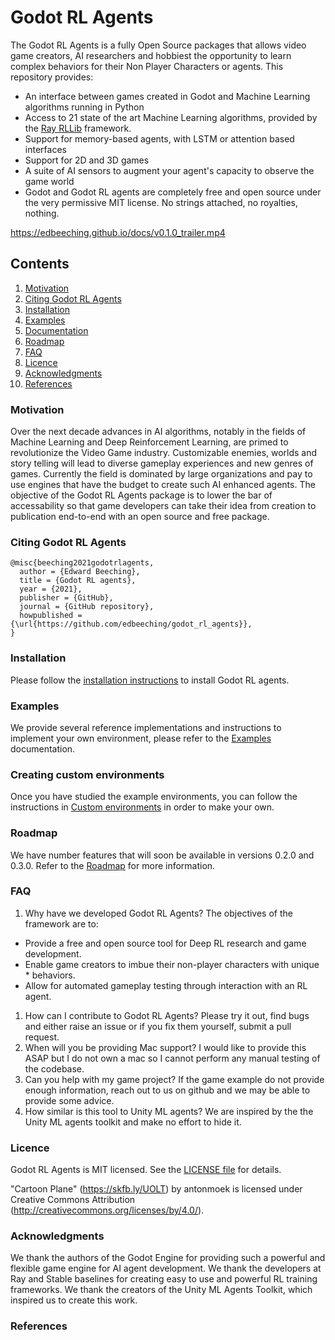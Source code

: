 
# Godot RL Agents
The Godot RL Agents is a fully Open Source packages that allows video game creators, AI researchers and hobbiest the opportunity to learn complex behaviors for their Non Player Characters or agents. 
This repository provides:
* An interface between games created in Godot and Machine Learning algorithms running in Python
* Access to 21 state of the art Machine Learning algorithms, provided by the [Ray RLLib](https://docs.ray.io/en/latest/rllib-algorithms.html) framework.
* Support for memory-based agents, with LSTM or attention based interfaces
* Support for 2D and 3D games
* A suite of AI sensors to augment your agent's capacity to observe the game world
* Godot and Godot RL agents are completely free and open source under the very permissive MIT license. No strings attached, no royalties, nothing. 

https://edbeeching.github.io/docs/v0.1.0_trailer.mp4

## Contents
<!-- no toc -->
1. [Motivation](#motivation)
2. [Citing Godot RL Agents](#citing-godot-rl-agents)
3. [Installation](#installation)
4. [Examples](#examples)
5. [Documentation](#documentation)
6. [Roadmap](#roadmap)
7. [FAQ](#faq)
8. [Licence](#licence)
9. [Acknowledgments](#acknowledgments)
10. [References](#references)
  

### Motivation
Over the next decade advances in AI algorithms, notably in the fields of Machine Learning and Deep Reinforcement Learning, are primed to revolutionize the Video Game industry. Customizable enemies, worlds and story telling will lead to diverse gameplay experiences and new genres of games. Currently the field is dominated by large organizations and pay to use engines that have the budget to create such AI enhanced agents. The objective of the Godot RL Agents package is to lower the bar of accessability so that game developers can take their idea from creation to publication end-to-end with an open source and free package.
### Citing Godot RL Agents
```
@misc{beeching2021godotrlagents,
  author = {Edward Beeching},
  title = {Godot RL agents},
  year = {2021},
  publisher = {GitHub},
  journal = {GitHub repository},
  howpublished = {\url{https://github.com/edbeeching/godot_rl_agents}},
}

```
### Installation
Please follow the [installation instructions](docs/INSTALLATION.md) to install Godot RL agents.
### Examples
We provide several reference implementations and instructions to implement your own environment, please refer to the [Examples](docs/EXAMPLE_ENVIRONMENTS.md) documentation.
### Creating custom environments
Once you have studied the example environments, you can follow the instructions in [Custom environments](docs/CUSTOM_ENV.md) in order to make your own. 
### Roadmap
We have number features that will soon be available in versions 0.2.0 and 0.3.0. 
Refer to the [Roadmap](docs/ROADMAP.md) for more information.


### FAQ
1. Why have we developed Godot RL Agents?
  The objectives of the framework are to:
* Provide a free and open source tool for Deep RL research and game development.
* Enable game creators to imbue their non-player characters with unique * behaviors.
* Allow for automated gameplay testing through interaction with an RL agent.
1. How can I contribute to Godot RL Agents?
   Please try it out, find bugs and either raise an issue or if you fix them yourself, submit a pull request.
2. When will you be providing Mac support?
   I would like to provide this ASAP but I do not own a mac so I cannot perform any manual testing of the codebase.
3. Can you help with my game project? 
   If the game example do not provide enough information, reach out to us on github and we may be able to provide some advice.
4. How similar is this tool to Unity ML agents?
   We are inspired by the the Unity ML agents toolkit and make no effort to hide it.

### Licence
Godot RL Agents is MIT licensed. See the [LICENSE file](LICENSE) for details.

"Cartoon Plane" (https://skfb.ly/UOLT) by antonmoek is licensed under Creative Commons Attribution (http://creativecommons.org/licenses/by/4.0/).
### Acknowledgments
We thank the authors of the Godot Engine for providing such a powerful and flexible game engine for AI agent development.
We thank the developers at Ray and Stable baselines for creating easy to use and powerful RL training frameworks.
We thank the creators of the Unity ML Agents Toolkit, which inspired us to create this work.
### References